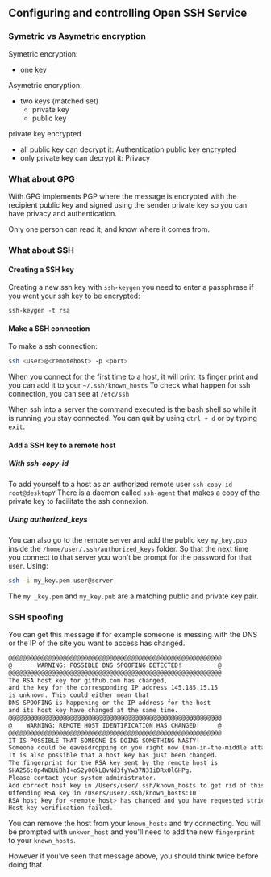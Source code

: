 ## Configuring and controlling Open SSH Service

### Symetric vs Asymetric encryption

Symetric encryption:
  - one key
    
Asymetric encryption:
  - two keys (matched set)
    - private key 
    - public key 
 
 private key encrypted 
   - all public key can decrypt it: Authentication
 public key encrypted 
   - only private key can decrypt it: Privacy
 
 ### What about GPG
 
With GPG implements PGP where the message is encrypted with the recipient public key and signed using the sender private key so you can have privacy and authentication.

Only one person can read it, and know where it comes from.

### What about SSH

#### Creating a SSH key

Creating a new ssh key with `ssh-keygen` you need to enter a passphrase if you went your ssh key to be encrypted:

```
ssh-keygen -t rsa
```

#### Make a SSH connection

To make a ssh connection:
```bash
ssh <user>@<remotehost> -p <port>
```
 
When you connect for the first time to a host, it will print its finger print and you can add it to your `~/.ssh/known_hosts`
To check what happen for ssh connection, you can see at `/etc/ssh`
 
When ssh into a server the command executed is the bash shell so while it is running you stay connected. You can quit by using `ctrl + d` or by typing `exit`.

#### Add a SSH key to a remote host
 
##### With ssh-copy-id
To add yourself to a host as an authorized remote user `ssh-copy-id root@desktopY`
There is a daemon called `ssh-agent` that makes a copy of the private key to facilitate the ssh connexion. 

##### Using authorized_keys

You can also go to the remote server and add the public key `my_key.pub` inside the `/home/user/.ssh/authorized_keys` folder.
So that the next time you connect to that server you won't be prompt for the password for that `user`. Using:

```bash
ssh -i my_key.pem user@server
```

The `my _key.pem` and `my_key.pub` are a matching public and private key pair.

### SSH spoofing 

You can get this message if for example someone is messing with the DNS or the IP of the site you want to access has changed.

```bash
@@@@@@@@@@@@@@@@@@@@@@@@@@@@@@@@@@@@@@@@@@@@@@@@@@@@@@@@@@@
@       WARNING: POSSIBLE DNS SPOOFING DETECTED!          @
@@@@@@@@@@@@@@@@@@@@@@@@@@@@@@@@@@@@@@@@@@@@@@@@@@@@@@@@@@@
The RSA host key for github.com has changed,
and the key for the corresponding IP address 145.185.15.15
is unknown. This could either mean that
DNS SPOOFING is happening or the IP address for the host
and its host key have changed at the same time.
@@@@@@@@@@@@@@@@@@@@@@@@@@@@@@@@@@@@@@@@@@@@@@@@@@@@@@@@@@@
@    WARNING: REMOTE HOST IDENTIFICATION HAS CHANGED!     @
@@@@@@@@@@@@@@@@@@@@@@@@@@@@@@@@@@@@@@@@@@@@@@@@@@@@@@@@@@@
IT IS POSSIBLE THAT SOMEONE IS DOING SOMETHING NASTY!
Someone could be eavesdropping on you right now (man-in-the-middle attack)!
It is also possible that a host key has just been changed.
The fingerprint for the RSA key sent by the remote host is
SHA256:0p4WBUiBh1+oS2y0OkLBvNd3fyYw37N31iDRxOlGHPg.
Please contact your system administrator.
Add correct host key in /Users/user/.ssh/known_hosts to get rid of this message.
Offending RSA key in /Users/user/.ssh/known_hosts:10
RSA host key for <remote host> has changed and you have requested strict checking.
Host key verification failed.
```

You can remove the host from your `known_hosts` and try connecting. You will be prompted with `unkwon_host` and you'll need to add the new `fingerprint` to your `known_hosts`. 

However if you've seen that message above, you should think twice before doing that.

